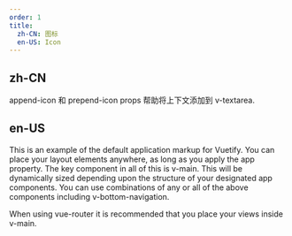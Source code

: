```yaml
---
order: 1
title:
  zh-CN: 图标
  en-US: Icon
---
```


## zh-CN

append-icon 和 prepend-icon props 帮助将上下文添加到 v-textarea.

## en-US

This is an example of the default application markup for Vuetify. You can place your layout elements anywhere, as long as you apply the app property. The key component in all of this is v-main. This will be dynamically sized depending upon the structure of your designated app components. You can use combinations of any or all of the above components including v-bottom-navigation.

When using vue-router it is recommended that you place your views inside v-main.
